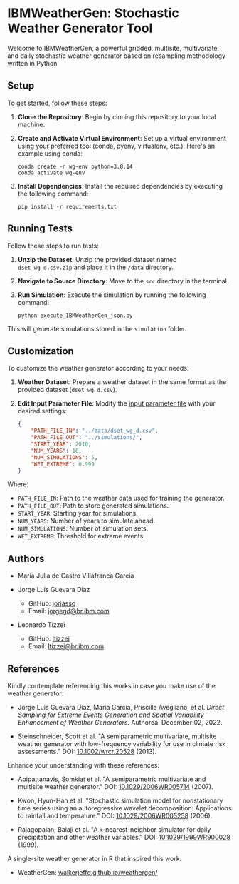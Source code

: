 # IBMWeatherGen: Stochastic Weather Generator Tool

Welcome to IBMWeatherGen, a powerful gridded, multisite, multivariate, and daily stochastic weather generator based on resampling methodology written in Python

## Setup

To get started, follow these steps:

1. **Clone the Repository**: Begin by cloning this repository to your local machine.
   
2. **Create and Activate Virtual Environment**: Set up a virtual environment using your preferred tool (conda, pyenv, virtualenv, etc.). Here's an example using conda:
   
    ```
    conda create -n wg-env python=3.8.14
    conda activate wg-env
    ```

3. **Install Dependencies**: Install the required dependencies by executing the following command:
   
    ```
    pip install -r requirements.txt
    ```

## Running Tests

Follow these steps to run tests:

1. **Unzip the Dataset**: Unzip the provided dataset named `dset_wg_d.csv.zip` and place it in the `/data` directory.

2. **Navigate to Source Directory**: Move to the `src` directory in the terminal.

3. **Run Simulation**: Execute the simulation by running the following command:
   
    ```
    python execute_IBMWeatherGen_json.py
    ```

This will generate simulations stored in the `simulation` folder.

## Customization

To customize the weather generator according to your needs:

1. **Weather Dataset**: Prepare a weather dataset in the same format as the provided dataset (`dset_wg_d.csv`).

2. **Edit Input Parameter File**: Modify the [input parameter file](./src/ibmwg-input.json) with your desired settings:

   ```json
   {
       "PATH_FILE_IN": "../data/dset_wg_d.csv",
       "PATH_FILE_OUT": "../simulations/",
       "START_YEAR": 2010,
       "NUM_YEARS": 10,
       "NUM_SIMULATIONS": 5,
       "WET_EXTREME": 0.999
   }

Where:

- `PATH_FILE_IN`: Path to the weather data used for training the generator.
- `PATH_FILE_OUT`: Path to store generated simulations.
- `START_YEAR`: Starting year for simulations.
- `NUM_YEARS`: Number of years to simulate ahead.
- `NUM_SIMULATIONS`: Number of simulation sets.
- `WET_EXTREME`: Threshold for extreme events.

## Authors

- Maria Julia de Castro Villafranca Garcia

- Jorge Luis Guevara Diaz
  - GitHub: [jorjasso](https://github.com/jorjasso)
  - Email: jorgegd@br.ibm.com

- Leonardo Tizzei
  - GitHub: [ltizzei](https://github.com/ltizzei)
  - Email: ltizzei@br.ibm.com

## References

Kindly contemplate referencing this works in case you make use of the weather generator:

- Jorge Luis Guevara Diaz, Maria Garcia, Priscilla Avegliano, et al. *Direct Sampling for Extreme Events Generation and Spatial Variability Enhancement of Weather Generators*. Authorea. December 02, 2022.

- Steinschneider, Scott et al. "A semiparametric multivariate, multisite weather generator with low-frequency variability for use in climate risk assessments." DOI: [10.1002/wrcr.20528](https://doi.org/10.1002/wrcr.20528) (2013).

Enhance your understanding with these references:

- Apipattanavis, Somkiat et al. "A semiparametric multivariate and multisite weather generator." DOI: [10.1029/2006WR005714](https://doi.org/10.1029/2006WR005714) (2007).

- Kwon, Hyun-Han et al. "Stochastic simulation model for nonstationary time series using an autoregressive wavelet decomposition: Applications to rainfall and temperature." DOI: [10.1029/2006WR005258](https://doi.org/10.1029/2006WR005258) (2006).

- Rajagopalan, Balaji et al. "A k-nearest-neighbor simulator for daily precipitation and other weather variables." DOI: [10.1029/1999WR900028](https://doi.org/10.1029/1999WR900028) (1999).

A single-site weather generator in R that inspired this work:
- WeatherGen: [walkerjeffd.github.io/weathergen/](https://walkerjeffd.github.io/weathergen/)
